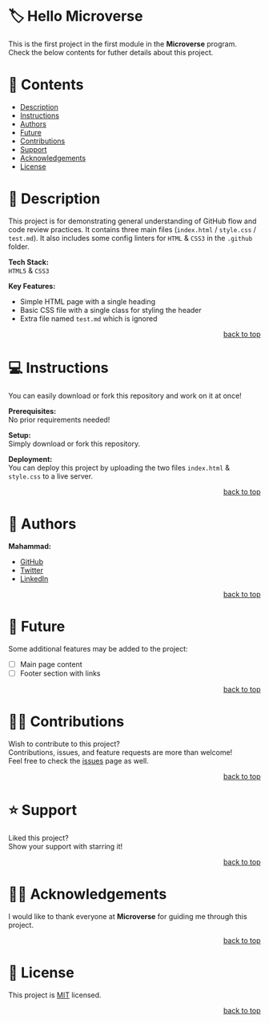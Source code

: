 <a name="title"></a>

<!-- TITLE -->

# 🏷️ Hello Microverse

This is the first project in the first module in the **Microverse** program.
<br/>
Check the below contents for futher details about this project.

<!-- CONTENTS -->

# 📗 Contents

- [Description](#description)
- [Instructions](#instructions)
- [Authors](#authors)
- [Future](#future)
- [Contributions](#contributions)
- [Support](#support)
- [Acknowledgements](#acknowledgements)
- [License](#license)

<!-- DESCRIPTION -->

<a name="description"></a>

# 📖 Description

This project is for demonstrating general understanding of GitHub flow and code review practices. It contains three main files (`index.html` / `style.css` / `test.md`).
It also includes some config linters for `HTML` & `CSS3` in the `.github` folder. 

**Tech Stack:**
<br/>
`HTML5` & `CSS3`

**Key Features:**
- Simple HTML page with a single heading
- Basic CSS file with a single class for styling the header
- Extra file named `test.md` which is ignored

<p align="right"><a href="#title">back to top</a></p>

<!-- INSTRUCTIONS -->

<a name="instructions"></a>

# 💻 Instructions

You can easily download or fork this repository and work on it at once!

**Prerequisites:**
<br/>
No prior requirements needed!

**Setup:**
<br/>
Simply download or fork this repository.

**Deployment:**
<br/>
You can deploy this project by uploading the two files `index.html` & `style.css` to a live server.

<p align="right"><a href="#title">back to top</a></p>

<!-- AUTHORS -->

<a name="authors"></a>

# 👥 Authors

**Mahammad:**
- [GitHub](https://github.com/mahammad-mostafa)
- [Twitter](https://twitter.com/mahammad_mostfa)
- [LinkedIn](https://linkedin.com/in/mahammad-mostafa)

<p align="right"><a href="#title">back to top</a></p>

<!-- FUTURE -->

<a name="future"></a>

# 🔭 Future

Some additional features may be added to the project:

- [ ] Main page content
- [ ] Footer section with links

<p align="right"><a href="#title">back to top</a></p>

<!-- CONTRIBUTIONS -->

<a name="contributions"></a>

# 🤝🏻 Contributions

Wish to contribute to this project?
<br/>
Contributions, issues, and feature requests are more than welcome!
<br/>
Feel free to check the [issues](/issues) page as well.

<p align="right"><a href="#title">back to top</a></p>

<!-- SUPPORT -->

<a name="support"></a>

# ⭐️ Support

Liked this project?
<br/>
Show your support with starring it!

<p align="right"><a href="#title">back to top</a></p>

<!-- ACKNOWLEDGEMENTS -->

<a name="acknowledgements"></a>

# 🙏🏻 Acknowledgements

I would like to thank everyone at **Microverse** for guiding me through this project.

<p align="right"><a href="#title">back to top</a></p>

<!-- LICENSE -->

<a name="license"></a>

# 📝 License

This project is [MIT](LICENSE.md) licensed.

<p align="right"><a href="#title">back to top</a></p>